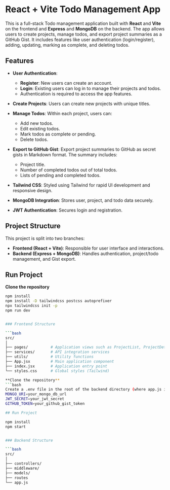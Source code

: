 # React + Vite Todo Management App

This is a full-stack Todo management application built with **React** and **Vite** on the frontend and **Express** and **MongoDB** on the backend. The app allows users to create projects, manage todos, and export project summaries as a GitHub Gist. It includes features like user authentication (login/register), adding, updating, marking as complete, and deleting todos.

## Features

- **User Authentication**: 
  - **Register**: New users can create an account.
  - **Login**: Existing users can log in to manage their projects and todos.
  - Authentication is required to access the app features.
  
- **Create Projects**: Users can create new projects with unique titles.
- **Manage Todos**: Within each project, users can:
  - Add new todos.
  - Edit existing todos.
  - Mark todos as complete or pending.
  - Delete todos.
- **Export to GitHub Gist**: Export project summaries to GitHub as secret gists in Markdown format. The summary includes:
  - Project title.
  - Number of completed todos out of total todos.
  - Lists of pending and completed todos.
- **Tailwind CSS**: Styled using Tailwind for rapid UI development and responsive design.
- **MongoDB Integration**: Stores user, project, and todo data securely.
- **JWT Authentication**: Secures login and registration.

## Project Structure

This project is split into two branches:
- **Frontend (React + Vite)**: Responsible for user interface and interactions.
- **Backend (Express + MongoDB)**: Handles authentication, project/todo management, and Gist export.

## Run Project

**Clone the repository**
```bash
npm install 
npm install -D tailwindcss postcss autoprefixer
npx tailwindcss init -p
npm run dev


### Frontend Structure

```bash
src/
│
├── pages/          # Application views such as ProjectList, ProjectDetails, Login, Register
├── services/       # API integration services
├── utils/          # Utility functions
├── App.jsx         # Main application component
├── index.jsx       # Application entry point
└── styles.css      # Global styles (Tailwind)

**Clone the repository**
```bash
Create a .env file in the root of the backend directory (where app.js is located) with the following environment variables:
MONGO_URI=your_mongo_db_url
JWT_SECRET=your_jwt_secret
GITHUB_TOKEN=your_github_gist_token

## Run Project

npm install 
npm start


### Backend Structure

```bash
src/
│
├── controllers/  
├── middleware/      
├── models/        
├── routes        
└── app.js     
